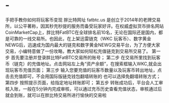# -
手把手教你如何将玩客币变现
    胖比特网址 fatbtc.us  是创立于2014年的老牌交易所，以公平著称，因其秒充秒提的服务而备受玩家好评。在权威虚拟货币排名网站CoinMarketCap上，胖比特FatBTC在全球排名前10名，无论在国际还是国内，都是可靠的一线交易所。也因此，在上架迅雷链克（WKC 玩客币）、数字黄金NEWG后，迅速成为国内最大的链克和数字黄金NEWG交易平台，为了方便大家交易，小编特意做了一份攻略，教大家如何轻松充值链克到交易所交易了。
    第一步   首先要注册并登录胖比特FatBTC交易所的账号；
    第二步   在交易所里找到玩客币（链克）的充值地址。点击网站左上角“资产余额”，在搜索框输入WKC,就会出现玩客币充值页面；
    第三步   输入您要充值的玩客币数量以及玩客币转出地址，点击去充值即可，不会用国际版链克钱包翻墙转账的 也可以选择免翻墙转账方式；
    第四步   按照提示页面，给指定地址转账即可；
    第五步   转账成功后，平台会人工审核入账，一般在5分钟内完成审核，可以通过充币历史查看充值状态，审核通过后就会到账，就可以在胖比特交易所进行愉快的交易啦




    
